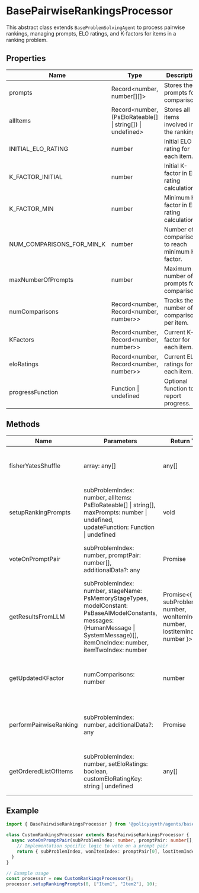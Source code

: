 # BasePairwiseRankingsProcessor

This abstract class extends `BaseProblemSolvingAgent` to process pairwise rankings, managing prompts, ELO ratings, and K-factors for items in a ranking problem.

## Properties

| Name                          | Type                                             | Description                                       |
|-------------------------------|--------------------------------------------------|---------------------------------------------------|
| prompts                       | Record<number, number[][]>                       | Stores the prompts for comparisons.               |
| allItems                      | Record<number, (PsEloRateable[] \| string[]) \| undefined> | Stores all items involved in the ranking.        |
| INITIAL_ELO_RATING            | number                                           | Initial ELO rating for each item.                 |
| K_FACTOR_INITIAL              | number                                           | Initial K-factor in ELO rating calculation.       |
| K_FACTOR_MIN                  | number                                           | Minimum K-factor in ELO rating calculation.       |
| NUM_COMPARISONS_FOR_MIN_K     | number                                           | Number of comparisons to reach minimum K-factor.  |
| maxNumberOfPrompts            | number                                           | Maximum number of prompts for comparisons.        |
| numComparisons                | Record<number, Record<number, number>>           | Tracks the number of comparisons per item.        |
| KFactors                      | Record<number, Record<number, number>>           | Current K-factor for each item.                   |
| eloRatings                    | Record<number, Record<number, number>>           | Current ELO ratings for each item.                |
| progressFunction              | Function \| undefined                            | Optional function to report progress.             |

## Methods

| Name                    | Parameters                                                                 | Return Type                             | Description                                                                 |
|-------------------------|----------------------------------------------------------------------------|-----------------------------------------|-----------------------------------------------------------------------------|
| fisherYatesShuffle      | array: any[]                                                               | any[]                                   | Shuffles an array using the Fisher-Yates algorithm.                         |
| setupRankingPrompts     | subProblemIndex: number, allItems: PsEloRateable[] \| string[], maxPrompts: number \| undefined, updateFunction: Function \| undefined | void                                    | Sets up the ranking prompts for a given sub-problem.                        |
| voteOnPromptPair        | subProblemIndex: number, promptPair: number[], additionalData?: any        | Promise<PsPairWiseVoteResults>     | Abstract method to process a vote on a prompt pair.                         |
| getResultsFromLLM       | subProblemIndex: number, stageName: PsMemoryStageTypes, modelConstant: PsBaseAIModelConstants, messages: (HumanMessage \| SystemMessage)[], itemOneIndex: number, itemTwoIndex: number | Promise<{ subProblemIndex: number, wonItemIndex: number, lostItemIndex: number }> | Gets results from a language model for a given prompt pair.                 |
| getUpdatedKFactor       | numComparisons: number                                                      | number                                  | Calculates the updated K-factor based on the number of comparisons.         |
| performPairwiseRanking  | subProblemIndex: number, additionalData?: any                               | Promise<void>                           | Performs the pairwise ranking process for a given sub-problem.              |
| getOrderedListOfItems   | subProblemIndex: number, setEloRatings: boolean, customEloRatingKey: string \| undefined | any[]                                   | Returns the ordered list of items based on their ELO ratings.               |

## Example

```typescript
import { BasePairwiseRankingsProcessor } from '@policysynth/agents/basePairwiseRanking.js';

class CustomRankingsProcessor extends BasePairwiseRankingsProcessor {
  async voteOnPromptPair(subProblemIndex: number, promptPair: number[], additionalData?: any): Promise<PsPairWiseVoteResults> {
    // Implementation specific logic to vote on a prompt pair
    return { subProblemIndex, wonItemIndex: promptPair[0], lostItemIndex: promptPair[1] };
  }
}

// Example usage
const processor = new CustomRankingsProcessor();
processor.setupRankingPrompts(0, ["Item1", "Item2"], 10);
```
